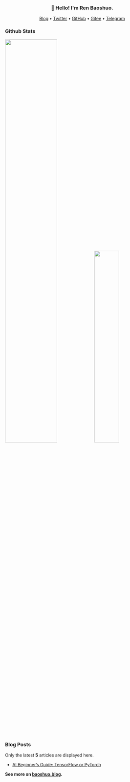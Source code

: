 <h3 align="center">👋 Hello! I'm Ren Baoshuo.</h3>

<p align="center">
  <a href="https://yux.io">Blog</a> •
  <a href="https://twitter.com/realYUX">Twitter</a> •
  <a href="https://github.com/YUX">GitHub</a> •
  <a href="https://instagram.com/realyuxiao">Gitee</a> •
  <a href="https://t.me/realYUX">Telegram</a>
</p>

### Github Stats

<a href="https://github.com/renbaoshuo"><img src="https://github-readme-stats.vercel.app/api?username=YUX&show_icons=true&theme=dracula" style="width: 58%; max-width: 58%; min-width: 58%;"><img src="https://github-readme-stats.vercel.app/api/top-langs/?username=YUX&layout=compact&count_private=true&theme=dracula" style="width: 40%; max-width: 40%; min-width: 40%;"></a>

### Blog Posts

Only the latest **5** articles are displayed here.

<!--START_SECTION:posts-->
* [AI Beginner’s Guide: TensorFlow or PyTorch](https://yux.io/2020/08/ai-beginner-guide-tensorflow-or-pytorch/)

<!--END_SECTION:posts-->

**See more on [baoshuo.blog](https://yux.io).**
